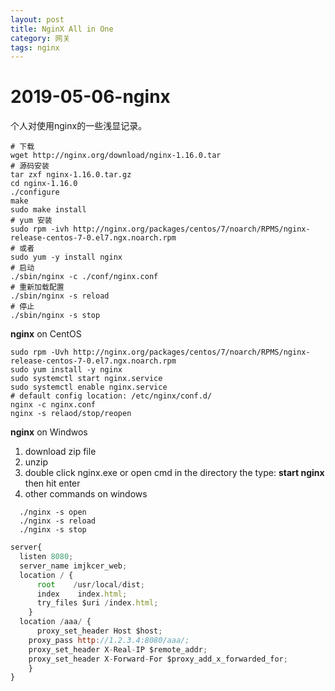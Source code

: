 ```yaml
---
layout: post
title: NginX All in One
category: 网关
tags: nginx
---
```


# 2019-05-06-nginx

个人对使用nginx的一些浅显记录。

```text
# 下载
wget http://nginx.org/download/nginx-1.16.0.tar
# 源码安装
tar zxf nginx-1.16.0.tar.gz
cd nginx-1.16.0
./configure
make
sudo make install
# yum 安装
sudo rpm -ivh http://nginx.org/packages/centos/7/noarch/RPMS/nginx-release-centos-7-0.el7.ngx.noarch.rpm
# 或者
sudo yum -y install nginx
# 启动
./sbin/nginx -c ./conf/nginx.conf
# 重新加载配置
./sbin/nginx -s reload
# 停止
./sbin/nginx -s stop
```

**nginx** on CentOS

```text
sudo rpm -Uvh http://nginx.org/packages/centos/7/noarch/RPMS/nginx-release-centos-7-0.el7.ngx.noarch.rpm
sudo yum install -y nginx
sudo systemctl start nginx.service
sudo systemctl enable nginx.service
# default config location: /etc/nginx/conf.d/
nginx -c nginx.conf
nginx -s relaod/stop/reopen
```

**nginx** on Windwos

1. download zip file   
2. unzip  
3. double click nginx.exe or open cmd in the directory the type: **start nginx** then hit enter
4. other commands on windows  

```text
  ./nginx -s open
  ./nginx -s reload
  ./nginx -s stop
```

```javascript
server{
  listen 8080;
  server_name imjkcer_web;
  location / {
      root    /usr/local/dist;
      index    index.html;
      try_files $uri /index.html;
    }
  location /aaa/ {
      proxy_set_header Host $host;
    proxy_pass http://1.2.3.4:8080/aaa/;
    proxy_set_header X-Real-IP $remote_addr;
    proxy_set_header X-Forward-For $proxy_add_x_forwarded_for;
    }
}
```

